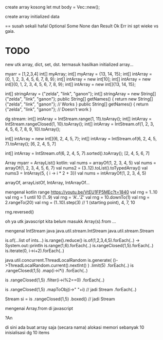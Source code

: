 
create array kosong
let mut body = Vec::new();

create array initialized data

== susah sekali hafal Optional Some None dan Result Ok Err
ini spt wieke vs gaia.

# TODO

new utk array, dict, set, dst.
termasuk hasilkan initialized array...

myarr = [1,2,3,4]
int[] myArray;
int[] myArray = {13, 14, 15};
int[] intArray = {0, 1, 2, 3, 4, 5, 6, 7, 8, 9};
int[] intArray = new int[10];
int[] intArray = new int[]{0, 1, 2, 3, 4, 5, 6, 7, 8, 9};
int[] intArray = new int[]{13, 14, 15};

int[] stringArray = {"zelda", "link", "ganon"};
int[] stringArray = new String[]{"zelda", "link", "ganon"};
public String[] getNames() {
  return new String[]{"zelda", "link", "ganon"}; // Works
}
public String[] getNames() {
  return {"zelda", "link", "ganon"}; // Doesn't work
}

dg stream:
int[] intArray = IntStream.range(1, 11).toArray();
int[] intArray = IntStream.rangeClosed(1, 10).toArray();
int[] intArray = IntStream.of(1, 2, 3, 4, 5, 6, 7, 8, 9, 10).toArray();

int[] intArray = new int[]{6, 2, 4, 5, 7};
int[] intArray = IntStream.of(6, 2, 4, 5, 7).toArray();
[6, 2, 4, 5, 7]

int[] intArray = IntStream.of(6, 2, 4, 5, 7).sorted().toArray();
[2, 4, 5, 6, 7]

Array<String> myarr = ArrayList<String>()
kotlin:
val nums = arrayOf(1, 2, 3, 4, 5)
val nums = arrayOf(1, 2, 3, 4, 5, 6, 7)
val nums2 = (3..12).toList().toTypedArray()
val nums3 = IntArray(5, { i -> i * 2 + 3})
val nums = intArrayOf(1, 2, 3, 4, 5)

arrayOf, arrayListOf, IntArray, IntArrayOf...

mengenal kotlin range
https://youtu.be/VtEU1FP5MEc?t=1840
val rng = 1..10
val rng = 1 until 10 (1..9)
val rng = 'A'..'Z'
val rng = 10.downTo(1)
val rng = 2.rangeTo(20)
val rng = (1..10).step(3) // 1 (starting point), 4, 7, 10

rng.reversed()

oh ya utk javascript kita belum masukk Array(s).from ...

mengenal IntStream java
java.util.stream.IntStream
java.util.stream.Stream

is.of(...list of ints...)
is.range().reduce()
is.of(1,2,3,4,5).forEach(..) -> System.out::println
is.range(1,6).forEach(..)
is.rangeClosed(1,5).forEach(..)
is.iterate(0, i->i+2).forEach(..)

java.util.concurrent.ThreadLocalRandom
is.generate(
  ()->ThreadLocalRandom.current().nextInt()
)
.limit(5)
.forEach(..)
is
.rangeClosed(1,5)
.map(i->i*i)
.forEach(..)

is
.rangeClosed(1,5)
.filter(i->i%2==0)
.forEach(..)

is
.rangeClosed(1,5)
.mapToObj(i->" "+i) // jadi Stream<String>
.forEach(..)

Stream<Integer> si = is
.rangeClosed(1,5)
.boxed() // jadi Stream<Integer>

mengenai Array.from di javascript

?An

di sini ada
buat array saja (secara nama)
alokasi memori sebanyak 10
inisialisasi dg 10 items
